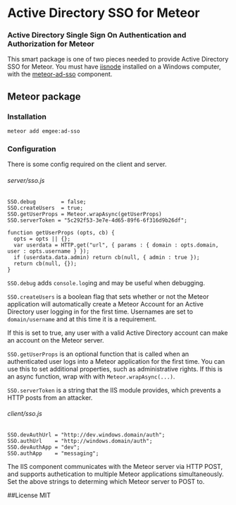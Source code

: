# Active Directory SSO for Meteor
### Active Directory Single Sign On Authentication and Authorization for Meteor

This smart package is one of two pieces needed to provide Active Directory SSO for Meteor.
You must have [iisnode](https://github.com/tjanczuk/iisnode) installed on a Windows computer,
with the [meteor-ad-sso](https://www.npmjs.com/package/meteor-ad-sso) component.

## Meteor package

### Installation

    meteor add emgee:ad-sso

### Configuration
There is some config required on the client and server.

###### server/sso.js

    SSO.debug        = false;
    SSO.createUsers  = true;
    SSO.getUserProps = Meteor.wrapAsync(getUserProps)
    SSO.serverToken = "5c292f53-3e7e-4d65-89f6-6f316d9b26df";

    function getUserProps (opts, cb) {
      opts = opts || {};
      var userdata = HTTP.get("url", { params : { domain : opts.domain, user : opts.username } });
      if (userdata.data.admin) return cb(null, { admin : true });
      return cb(null, {});
    }

`SSO.debug` adds `console.log`ing and may be useful when debugging.

`SSO.createUsers` is a boolean flag that sets whether or not the Meteor application will
automatically create a Meteor Account for an Active Directory user logging in for the first time.
Usernames are set to `domain/username` and at this time it is a requirement.

If this is set to true, any user with a valid Active Directory account can make an account on
the Meteor server.

`SSO.getUserProps` is an optional function that is called when an authenticated user logs into
a Meteor application for the first time. You can use this to set additional properties, such as
administrative rights. If this is an async function, wrap with with `Meteor.wrapAsync(...)`.

`SSO.serverToken` is a string that the IIS module provides, which prevents a HTTP posts from an
attacker.

###### client/sso.js

    SSO.devAuthUrl = "http://dev.windows.domain/auth";
    SSO.authUrl    = "http://windows.domain/auth";
    SSO.devAuthApp = "dev";
    SSO.authApp    = "messaging";

The IIS component communicates with the Meteor server via HTTP POST, and supports authetication
to multiple Meteor applications simultaneously. Set the above strings to determing which Meteor
server to POST to.

##License
MIT
